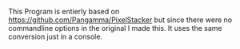 This Program is entierly based on https://github.com/Pangamma/PixelStacker but since there were no commandline options in the original I made this.
It uses the same conversion just in a console.
